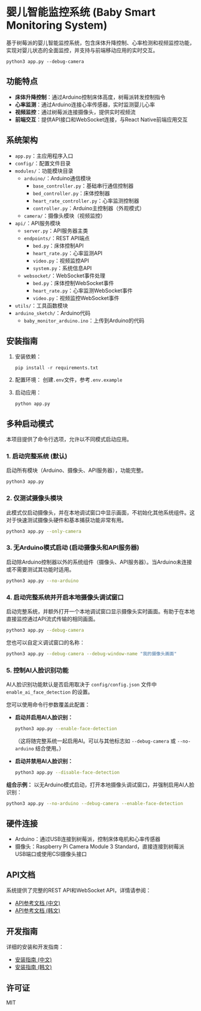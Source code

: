 # 婴儿智能监控系统 (Baby Smart Monitoring System)

基于树莓派的婴儿智能监控系统，包含床体升降控制、心率检测和视频监控功能，实现对婴儿状态的全面监控，并支持与前端移动应用的实时交互。

    python3 app.py --debug-camera

## 功能特点

- **床体升降控制**：通过Arduino控制床体高度，树莓派转发控制指令
- **心率监测**：通过Arduino连接心率传感器，实时监测婴儿心率
- **视频监控**：通过树莓派连接摄像头，提供实时视频流
- **前端交互**：提供API接口和WebSocket连接，与React Native前端应用交互

## 系统架构

- `app.py`：主应用程序入口
- `config/`：配置文件目录
- `modules/`：功能模块目录
  - `arduino/`：Arduino通信模块
    - `base_controller.py`：基础串行通信控制器
    - `bed_controller.py`：床体控制器
    - `heart_rate_controller.py`：心率监测控制器
    - `controller.py`：Arduino主控制器（外观模式）
  - `camera/`：摄像头模块（视频监控）
- `api/`：API服务模块
  - `server.py`：API服务器主类
  - `endpoints/`：REST API端点
    - `bed.py`：床体控制API
    - `heart_rate.py`：心率监测API
    - `video.py`：视频监控API
    - `system.py`：系统信息API
  - `websocket/`：WebSocket事件处理
    - `bed.py`：床体控制WebSocket事件
    - `heart_rate.py`：心率监测WebSocket事件
    - `video.py`：视频监控WebSocket事件
- `utils/`：工具函数模块
- `arduino_sketch/`：Arduino代码
  - `baby_monitor_arduino.ino`：上传到Arduino的代码

## 安装指南

1. 安装依赖：
   ```
   pip install -r requirements.txt
   ```

2. 配置环境：
   创建`.env`文件，参考`.env.example`

3. 启动应用：
   ```
   python app.py
   ```

## 多种启动模式

本项目提供了命令行选项，允许以不同模式启动应用。

### 1. 启动完整系统 (默认)

启动所有模块（Arduino、摄像头、API服务器），功能完整。

```bash
python3 app.py
```

### 2. 仅测试摄像头模块

此模式仅启动摄像头，并在本地调试窗口中显示画面，不初始化其他系统组件。这对于快速测试摄像头硬件和基本捕获功能非常有用。

```bash
python3 app.py --only-camera
```

### 3. 无Arduino模式启动 (启动摄像头和API服务器)

启动除Arduino控制器以外的系统组件（摄像头、API服务器）。当Arduino未连接或不需要测试其功能时适用。

```bash
python3 app.py --no-arduino
```

### 4. 启动完整系统并开启本地摄像头调试窗口

启动完整系统，并额外打开一个本地调试窗口显示摄像头实时画面。有助于在本地直接监控通过API流式传输的相同画面。

```bash
python3 app.py --debug-camera
```

您也可以自定义调试窗口的名称：
```bash
python3 app.py --debug-camera --debug-window-name "我的摄像头画面"
```

### 5. 控制AI人脸识别功能

AI人脸识别功能默认是否启用取决于 `config/config.json` 文件中 `enable_ai_face_detection` 的设置。

您可以使用命令行参数覆盖此配置：

- **启动并启用AI人脸识别：**
  ```bash
  python3 app.py --enable-face-detection
  ```
  （这将随完整系统一起启用AI。可以与其他标志如 `--debug-camera` 或 `--no-arduino` 结合使用。）

- **启动并禁用AI人脸识别：**
  ```bash
  python3 app.py --disable-face-detection
  ```

**组合示例：** 以无Arduino模式启动，打开本地摄像头调试窗口，并强制启用AI人脸识别：
```bash
python3 app.py --no-arduino --debug-camera --enable-face-detection
```

## 硬件连接

- Arduino：通过USB连接到树莓派，控制床体电机和心率传感器
- 摄像头：Raspberry Pi Camera Module 3 Standard，直接连接到树莓派USB端口或使用CSI摄像头接口

## API文档

系统提供了完整的REST API和WebSocket API，详情请参阅：

- [API参考文档 (中文)](docs/api_reference_zh.md)
- [API参考文档 (韩文)](docs/api_reference_ko.md)

## 开发指南

详细的安装和开发指南：

- [安装指南 (中文)](docs/setup_guide_zh.md)
- [安装指南 (韩文)](docs/setup_guide_ko.md)

## 许可证

MIT 